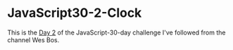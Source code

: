 # JavaScript30-2-Clock

This is the [Day 2](https://www.youtube.com/watch?v=xu87YWbr4X0&list=PLu8EoSxDXHP6CGK4YVJhL_VWetA865GOH&index=2) of the JavaScript-30-day challenge I've followed from the channel Wes Bos.
